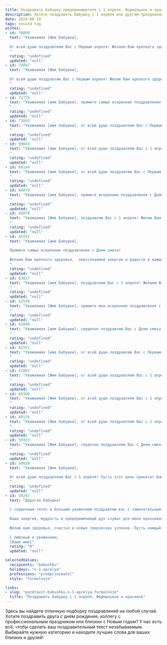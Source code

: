 ```yaml
---
title: Поздравить бабушку предпринимателя с 1 апреля. Формальное и красивое
description: Хотите поздравить бабушку с 1 апреля или другим праздником? Наш ИИ создаст незабываемое поздравление, а вы обязательно выделитесь среди других.  
date: 2024-09-19
tags: second tag
wishes:
- id: 76860
  text: "Уважаемая [Имя Бабушки],
  
  От всей души поздравляем Вас с Первым апреля! Желаем Вам крепкого здоровья, оптимизма и новых творческих успехов в Вашем предпринимательском деле. Пусть этот день принесет Вам много радости, улыбок и приятных сюрпризов.
  "
  rating: "undefined"
  updated: "null"
- id: 74097
  text: "Уважаемая [Имя Бабушки],
  
  От всей души поздравляю Вас с Первым апреля! Желаю Вам крепкого здоровья, процветания в Вашем предпринимательском деле,  окружения любящих близких и  всегда хорошего настроения. Пусть этот день принесет Вам  радость, оптимизм и  новые идеи для  Вашего бизнеса!
  "
  rating: "undefined"
  updated: "null"
- id: 72779
  text: "Уважаемая [имя Бабушки], примите самые искренние поздравления с Первым апреля! Желаем Вам крепкого здоровья, процветания Вашему бизнесу и  оставаться таким же активным и энергичным предпринимателем. Пусть этот день принесет Вам удачу и радость в личной жизни.
  "
  rating: "undefined"
  updated: "null"
- id: 71093
  text: "Уважаемая [имя бабушки], от всей души поздравляем Вас с Первым апреля! Желаем Вам крепкого здоровья, процветания Вашему бизнесу и неизменного оптимизма. Пусть каждый день приносит Вам радость и новые возможности!
  "
  rating: "undefined"
  updated: "null"
- id: 69043
  text: "Уважаемая [имя Бабушки], от всей души поздравляем Вас с 1 апреля! Желаем Вам крепкого здоровья, неиссякаемой энергии, процветания в Вашем предпринимательском деле и успехов во всех начинаниях. Пусть этот день принесет Вам радость, улыбки и море позитивных эмоций.
  "
  rating: "undefined"
  updated: "null"
- id: 68144
  text: "Уважаемая [имя бабушки], от всей души поздравляю Вас с Первым апреля! Желаю Вам крепкого здоровья, оптимизма и новых успехов в Вашем предпринимательском деле. Пусть этот день принесет удачу и вдохновение, а каждый новый проект будет воплощением Вашей мудрости и таланта.
  "
  rating: "undefined"
  updated: "null"
- id: 66879
  text: "Уважаемая [имя Бабушки], примите искренние поздравления с Днём смеха!  Желаем Вам крепкого здоровья, процветания Вашему  предпринимательскому делу,  оптимизма и  радости  в жизни! Пусть  каждый  день  будет  наполнен  счастьем  и  успехом!
  "
  rating: "undefined"
  updated: "null"
- id: 66878
  text: "Уважаемая [Имя Бабушки], поздравляю Вас с 1 апреля! Желаю Вам успехов в Вашей предпринимательской деятельности, процветания Вашему бизнесу и вдохновения на новые свершения. Пусть этот день принесет Вам много радости, улыбок и приятных сюрпризов!
  "
  rating: "undefined"
  updated: "null"
- id: 65591
  text: "Уважаемая [имя Бабушки],
  
  Примите самые искренние поздравления с Днем смеха!
  
  Желаем Вам крепкого здоровья,  неиссякаемой энергии и радости в каждом дне. Пусть Ваше предпринимательское дело процветает, принося Вам удовлетворение и успех.
  "
  rating: "undefined"
  updated: "null"
- id: 63817
  text: "Уважаемая [имя Бабушки], поздравляем Вас с 1 апреля! Желаем Вам, чтобы деловая хватка и неугасимый оптимизм, свойственные  истинному предпринимателю, приносили Вам только успех и процветание. Пусть этот день станет  наполнен радостью,  теплотой и приятными моментами.
  "
  rating: "undefined"
  updated: "null"
- id: 62536
  text: "Уважаемая [Имя Бабушки], примите мои искренние поздравления с Первым апреля! Желаю Вам крепкого здоровья, неиссякаемой энергии и дальнейших успехов в Вашем предпринимательском деле. Пусть каждый день приносит радость и новые возможности для развития.
  "
  rating: "undefined"
  updated: "null"
- id: 62048
  text: "Уважаемая [имя Бабушки], сердечно поздравляю Вас с Днем смеха! Желаю Вам неугасаемого оптимизма, ярких моментов и веселого настроения в этот день. Пусть все ваши начинания будут успешными, а дела процветают, как цветущий сад!
  "
  rating: "undefined"
  updated: "null"
- id: 61552
  text: "Уважаемая [имя Бабушки], от всей души поздравляю Вас с Первым апреля! Желаю Вам крепкого здоровья, неиссякаемой энергии, процветания в Вашем предпринимательском деле и много радостных моментов в жизни. Пусть удача сопутствует Вам во всех начинаниях, а каждый день будет наполнен новыми вдохновляющими идеями!
  "
  rating: "undefined"
  updated: "null"
- id: 61061
  text: "Уважаемая [Имя Бабушки], от всей души поздравляем Вас с 1 апреля! Пусть этот день принесет вам новые идеи, удачные начинания и процветание в вашем предприятии. Желаем Вам оптимизма, вдохновения и успехов в вашем бизнесе!
  "
  rating: "undefined"
  updated: "null"
- id: 60366
  text: "Уважаемая [Имя Бабушки], от всей души поздравляем Вас с 1 апреля! Желаем Вам, чтобы Ваш предпринимательский талант приносил только радость и процветание, а каждый день был наполнен новыми идеями и успехами. Пусть удача сопутствует Вам во всех начинаниях, а здоровье и благополучие никогда не покидают Вас!
  "
  rating: "undefined"
  updated: "null"
- id: 60176
  text: "Уважаемая [Имя бабушки], от всей души поздравляем Вас с 1 апреля! Желаем Вам крепкого здоровья, неиссякаемой энергии и процветания в Вашем предпринимательском деле!
  "
  rating: "undefined"
  updated: "null"
- id: 59333
  text: "Уважаемая [Имя Бабушки], сердечно поздравляем Вас с Днем смеха! Желаем, чтобы удача сопутствовала Вашему предприимчивому духу, а оптимизм и жизнерадостность были Вашими верными спутниками!
  "
  rating: "undefined"
  updated: "null"
- id: 58838
  text: "Уважаемая [Имя Бабушки],
  
  От всей души поздравляем Вас с 1 апреля! Пусть этот день принесет Вам улыбки, оптимизм и новые успехи в Вашем предпринимательском деле. Желаем Вам крепкого здоровья, благополучия и процветания!
  "
  rating: "undefined"
  updated: "null"
- id: 39247
  text: "Дорогая бабушка!
  
  С сердечным тепло и большим уважением поздравляю вас с замечательным праздником – 1 апреля! Этот день символизирует веселье, яркие эмоции и радостные сюрпризы, и я надеюсь, что он принесет вам только положительные моменты.
  
  Ваша энергия, мудрость и предприимчивый дух служат для меня вдохновением. Вы всегда находите способы реализовать свои идеи и достигать поставленных целей, что делает вас выдающимся предпринимателем и прекрасным человеком.
  
  Желаю вам здоровья, счастья и новых творческих успехов. Пусть каждый день будет наполнен радостью и неповторимыми мгновениями, а ваши мечты сбываются самым чудесным образом.
  
  С любовью и уважением,
  [Ваше имя]"
  rating: "0"
  updated: "null"

selectedValues:
  recipients: "babushku"
  holidays: "s-1-aprelya"
  professions: "predprinimatel"
  style: "formalnoje"

links:
- slug: "pozdravit-babushku-s-1-aprelya-formalnoje"
  title: "Поздравить бабушку с 1 апреля. Формальное и красивое"
---
```


Здесь вы найдете отличную подборку поздравлений на любой случай. 
Хотите поздравить друга с днём рождения, коллегу с профессиональным праздником или близких с Новым годом? У нас есть всё, чтобы сделать ваш поздравительный текст незабываемым. Выбирайте нужную категорию и находите лучшие слова для ваших близких и друзей!
